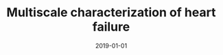 ---
title: "Multiscale characterization of heart failure"
collection: publications
permalink: /publication/2019-01-01-Multiscale-characterization-of-heart-failure
date: 2019-01-01
venue: 'Acta biomaterialia'
paperurl: 'https://www.sciencedirect.com/science/article/pii/S1742706119300029'
citation: ' Francisco Sahli,  Jenny Choy,  Kevin Sack,  Julius Guccione,  Ghassan Kassab,  Ellen Kuhl, &quot;Multiscale characterization of heart failure.&quot; Acta biomaterialia, 2019.'
authors: 'Francisco Sahli, Jenny Choy, Kevin Sack, Julius Guccione, Ghassan Kassab, Ellen Kuhl'
---